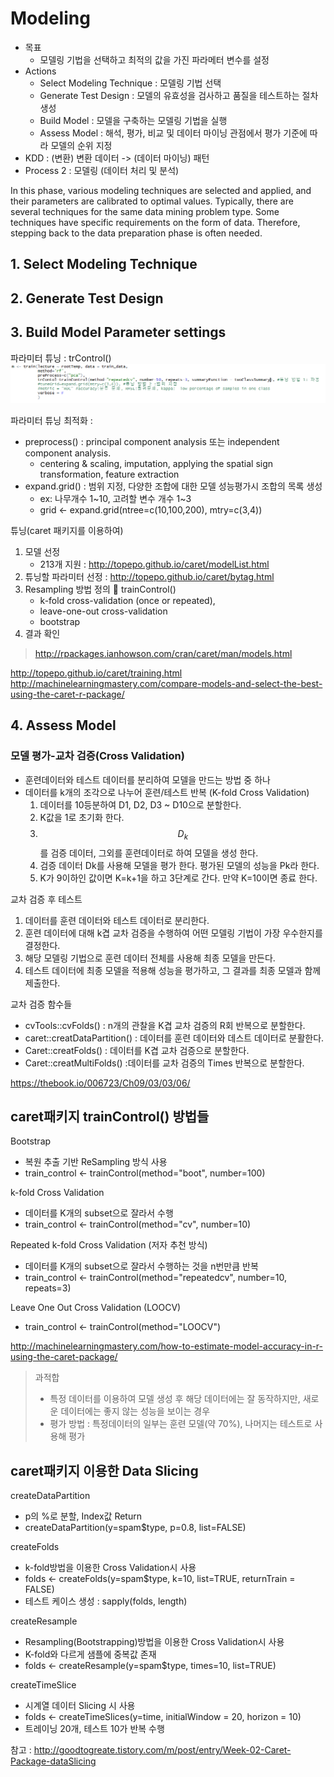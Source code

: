 # Modeling
* 목표
	* 모델링 기법을 선택하고 최적의 값을 가진 파라메터 변수를 설정
* Actions
	* Select Modeling Technique : 모델링 기법 선택
	* Generate Test Design : 모델의 유효성을 검사하고 품질을 테스트하는 절차 생성
	* Build Model : 모델을 구축하는 모델링 기법을 실행
	* Assess Model : 해석, 평가, 비교 및 데이터 마이닝 관점에서 평가 기준에 따라 모델의 순위 지정
* KDD : (변환) 변환 데이터 -> (데이터 마이닝) 패턴
* Process 2 : 모델링 (데이터 처리 및 분석)

In this phase, various modeling techniques are selected and applied, and their parameters are calibrated to optimal values. Typically, there are several techniques for the same data mining problem type. Some techniques have specific requirements on the form of data. Therefore, stepping back to the data preparation phase is often needed.

<!-- toc -->

## 1. Select Modeling Technique

## 2. Generate Test Design 

## 3. Build Model Parameter settings
파라미터 튜닝 : trControl()
![](/assets/tr.png)

파라미터 튜닝 최적화 : 
* preprocess() : principal component analysis 또는 independent component analysis.
    * centering & scaling, imputation, applying the spatial sign transformation, feature extraction
* expand.grid() : 범위 지정, 다양한 조합에 대한 모델 성능평가시 조합의 목록 생성  
    * ex: 나무개수 1~10, 고려할 변수 개수 1~3
    * grid <- expand.grid(ntree=c(10,100,200), mtry=c(3,4))

튜닝(caret 패키지를 이용하여) 

1. 모델 선정 
    * 213개 지원 : http://topepo.github.io/caret/modelList.html
2. 튜닝할 파라미터 선정 : http://topepo.github.io/caret/bytag.html
3. Resampling 방법 정의  trainControl()
    * k-fold cross-validation (once or repeated),
    * leave-one-out cross-validation
    * bootstrap
4. 결과 확인

> http://rpackages.ianhowson.com/cran/caret/man/models.html



http://topepo.github.io/caret/training.html
http://machinelearningmastery.com/compare-models-and-select-the-best-using-the-caret-r-package/


## 4. Assess Model 
### 모델 평가-교차 검증(Cross Validation)
* 훈련데이터와 테스트 데이터를 분리하여 모델을 만드는 방법 중 하나 
* 데이터를 k개의 조각으로 나누어 훈련/테스트 반복 (K-fold Cross Validation)
    1. 데이터를 10등분하여 D1, D2, D3 ~ D10으로 분할한다.
    2. K값을 1로 초기화 한다.
    3. $$D_k$$를 검증 데이터, 그외를 훈련데이터로 하여 모델을 생성 한다. 
    4. 검증 데이터 Dk를 사용해 모델을 평가 한다. 평가된 모델의 성능을 Pk라 한다. 
    5. K가 9이하인 값이면 K=k+1을 하고 3단계로 간다. 만약 K=10이면 종료 한다. 

교차 검증 후 테스트

1. 데이터를 훈련 데이터와 테스트 데이터로 분리한다. 
2. 훈련 데이터에 대해 k겹 교차 검증을 수행하여 어떤 모델링 기법이 가장 우수한지를 결정한다. 
3. 해당 모델링 기법으로 훈련 데이터 전체를 사용해 최종 모델을 만든다. 
4. 테스트 데이터에 최종 모델을 적용해 성능을 평가하고, 그 결과를 최종 모델과 함께 제출한다. 

교차 검증 함수들
* cvTools::cvFolds() : n개의 관찰을 K겹 교차 검증의 R회 반복으로 분할한다. 
* caret::creatDataPartition() : 데이터를 훈련 데이터와 데스트 데이터로 분활한다.
* Caret::creatFolds() : 데이터를 K겹 교차 검증으로 분할한다. 
* Caret::creatMultiFolds() :데이터를 교차 검증의 Times 반복으로 분할한다. 

https://thebook.io/006723/Ch09/03/03/06/

## caret패키지 trainControl() 방법들 
Bootstrap
* 복원 추출 기반 ReSampling 방식 사용 
* train_control <- trainControl(method="boot", number=100)

k-fold Cross Validation
* 데이터를 K개의 subset으로 잘라서 수행
* train_control <- trainControl(method="cv", number=10)

Repeated k-fold Cross Validation (저자 추천 방식)
* 데이터를 K개의 subset으로 잘라서 수행하는 것을 n번만큼 반복
* train_control <- trainControl(method="repeatedcv", number=10, repeats=3)

Leave One Out Cross Validation (LOOCV)
* train_control <- trainControl(method="LOOCV")

http://machinelearningmastery.com/how-to-estimate-model-accuracy-in-r-using-the-caret-package/


> 과적합
> * 특정 데이터를 이용하여 모델 생성 후 해당 데이터에는 잘 동작하지만, 새로운 데이터에는 좋지 않는 성능을 보이는 경우 
> * 평가 방법 : 특정데이터의 일부는 훈련 모델(약 70%), 나머지는 테스트로 사용해 평가 

## caret패키지 이용한 Data Slicing
createDataPartition
* p의 %로 분할, Index값 Return 
* createDataPartition(y=spam$type, p=0.8, list=FALSE)

createFolds
* k-fold방법을 이용한 Cross Validation시 사용 
* folds <- createFolds(y=spam$type, k=10, list=TRUE, returnTrain = FALSE)
* 테스트 케이스 생성 : sapply(folds, length)

createResample
* Resampling(Bootstrapping)방법을 이용한 Cross Validation시 사용 
* K-fold와 다르게 샘플에 중복값 존재 
* folds <- createResample(y=spam$type, times=10, list=TRUE)

createTimeSlice
* 시계열 데이터 Slicing 시 사용 
* folds <- createTimeSlices(y=time, initialWindow = 20, horizon = 10)
* 트레이닝 20개, 테스트 10가 반복 수행 

참고 : http://goodtogreate.tistory.com/m/post/entry/Week-02-Caret-Package-dataSlicing
